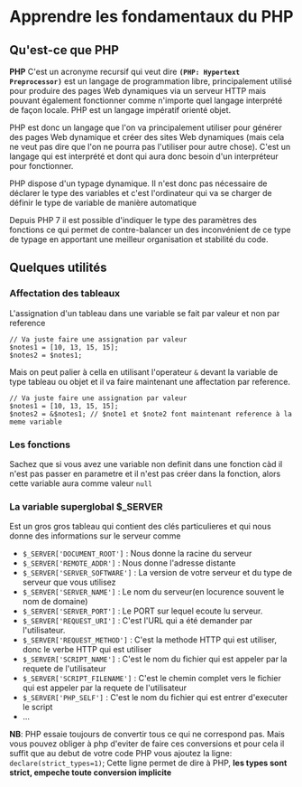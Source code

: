 # Apprendre les fondamentaux du PHP

## Qu'est-ce que PHP

**PHP** C'est un acronyme recursif qui veut dire **`(PHP: Hypertext Preprocessor)`** est un langage de programmation libre, principalement utilisé pour produire des pages Web dynamiques via un serveur HTTP mais pouvant également fonctionner comme n'importe quel langage interprété de façon locale. PHP est un langage impératif orienté objet.

PHP est donc un langage que l'on va principalement utiliser pour générer des pages Web dynamique et créer des sites Web dynamiques (mais cela ne veut pas dire que l'on ne pourra pas l'utiliser pour autre chose). C'est un langage qui est interprété et dont qui aura donc besoin d'un interpréteur pour fonctionner.

PHP dispose d'un typage dynamique. Il n'est donc pas nécessaire de déclarer le type des variables et c'est l'ordinateur qui va se charger de définir le type de variable de manière automatique

Depuis PHP 7 il est possible d'indiquer le type des paramètres des fonctions ce qui permet de contre-balancer un des inconvénient de ce type de typage en apportant une meilleur organisation et stabilité du code.

## Quelques utilités

### Affectation des tableaux

L'assignation d'un tableau dans une variable se fait par valeur et non par reference

```{PHP}
// Va juste faire une assignation par valeur
$notes1 = [10, 13, 15, 15];
$notes2 = $notes1;

```

Mais on peut palier à cella en utilisant l'operateur `&` devant la variable de type tableau ou objet et il va faire maintenant une affectation par reference.

```{PHP}
// Va juste faire une assignation par valeur
$notes1 = [10, 13, 15, 15];
$notes2 = &$notes1; // $note1 et $note2 font maintenant reference à la meme variable

```

### Les fonctions

Sachez que si vous avez une variable non definit dans une fonction càd il n'est pas passer en parametre et il n'est pas créer dans la fonction, alors cette variable aura comme valeur `null`

### La variable superglobal $_SERVER

Est un gros gros tableau qui contient des clés particulieres et qui nous donne des informations sur le serveur comme

- `$_SERVER['DOCUMENT_ROOT']` : Nous donne la racine du serveur
- `$_SERVER['REMOTE_ADDR']` : Nous donne l'adresse distante
- `$_SERVER['SERVER_SOFTWARE']` : La version de votre serveur et du type de serveur que vous utilisez
- `$_SERVER['SERVER_NAME']` : Le nom du serveur(en locurence souvent le nom de domaine)
- `$_SERVER['SERVER_PORT']` : Le PORT sur lequel ecoute lu serveur.
- `$_SERVER['REQUEST_URI']` : C'est l'URL qui a été demander par l'utilisateur.
- `$_SERVER['REQUEST_METHOD']` : C'est la methode HTTP qui est utiliser, donc le verbe HTTP qui est utiliser
- `$_SERVER['SCRIPT_NAME']` : C'est le nom du fichier qui est appeler par la requete de l'utilisateur
- `$_SERVER['SCRIPT_FILENAME']` : C'est le chemin complet vers le fichier qui est appeler par la requete de l'utilisateur
- `$_SERVER['PHP_SELF']` : C'est le nom du fichier qui est entrer d'executer le script
- ...

**NB**: PHP essaie toujours de convertir tous ce qui ne correspond pas.
Mais vous pouvez obliger à php d'eviter de faire ces conversions et pour cela il suffit que au debut de votre code PHP vous ajoutez la ligne:
`declare(strict_types=1)`;
Cette ligne permet de dire à PHP, **les types sont strict, empeche toute conversion implicite**
